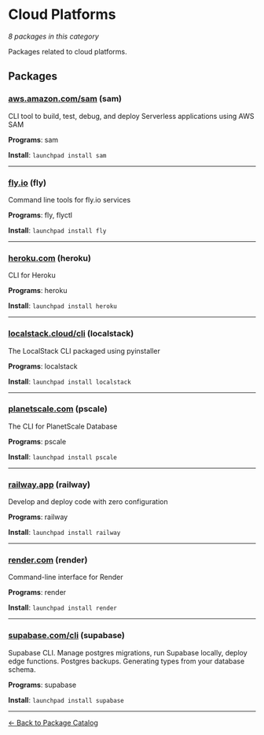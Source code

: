 # Cloud Platforms

*8 packages in this category*

Packages related to cloud platforms.

## Packages

### [aws.amazon.com/sam](../packages/aws.amazon.com/sam/index.md) (sam)

CLI tool to build, test, debug, and deploy Serverless applications using AWS SAM

**Programs**: sam

**Install**: `launchpad install sam`

---

### [fly.io](../packages/fly.io/index.md) (fly)

Command line tools for fly.io services

**Programs**: fly, flyctl

**Install**: `launchpad install fly`

---

### [heroku.com](../packages/heroku.com/index.md) (heroku)

CLI for Heroku

**Programs**: heroku

**Install**: `launchpad install heroku`

---

### [localstack.cloud/cli](../packages/localstack.cloud/cli/index.md) (localstack)

The LocalStack CLI packaged using pyinstaller

**Programs**: localstack

**Install**: `launchpad install localstack`

---

### [planetscale.com](../packages/planetscale.com/index.md) (pscale)

The CLI for PlanetScale Database

**Programs**: pscale

**Install**: `launchpad install pscale`

---

### [railway.app](../packages/railway.app/index.md) (railway)

Develop and deploy code with zero configuration

**Programs**: railway

**Install**: `launchpad install railway`

---

### [render.com](../packages/render.com/index.md) (render)

Command-line interface for Render

**Programs**: render

**Install**: `launchpad install render`

---

### [supabase.com/cli](../packages/supabase.com/cli/index.md) (supabase)

Supabase CLI. Manage postgres migrations, run Supabase locally, deploy edge functions. Postgres backups. Generating types from your database schema.

**Programs**: supabase

**Install**: `launchpad install supabase`

---

[← Back to Package Catalog](../package-catalog.md)
